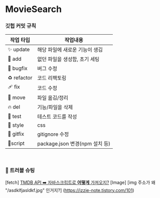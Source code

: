 # MovieSearch

### 깃헙 커밋 규칙

| 작업 타입 | 작업내용 |
| --- | --- |
| ✨ update   | 해당 파일에 새로운 기능이 생김 |
| 🎉 add | 없던 파일을 생성함, 초기 세팅 |
| 🐛 bugfix | 버그 수정 |
| ♻️ refactor | 코드 리팩토링 |
| 🩹 fix | 코드 수정 |
| 🚚 move | 파일 옮김/정리 |
| 🔥 del | 기능/파일을 삭제 |
| 🍻 test | 테스트 코드를 작성 |
| 💄 style | css |
| 🙈 gitfix | gitignore 수정 |
| 🔨script | package.json 변경(npm 설치 등) |

<br>

### 🚀 트러블 슈팅
[fetch] [TMDB API ➡️ 자바스크립트로 **어떻게** 가져오지?](https://izzie-note.tistory.com/99)
[Image] [img 주소가 왜 "/asdklfjasldkf.jpg" 인거지?]
(https://izzie-note.tistory.com/101)